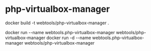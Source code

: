 # php-virtualbox-manager

docker build -t webtools/php-virtualbox-manager .

docker run --name webtools.php-virtualbox-manager webtools/php-virtualbox-manager
docker run -d --name webtools.php-virtualbox-manager webtools/php-virtualbox-manager
